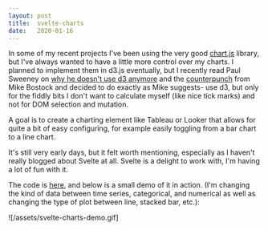 ```yaml
---
layout: post
title:  svelte-charts
date:   2020-01-16
---
```


In some of my recent projects I've been using the very good [chart.js](https://www.chartjs.org/) library, but I've always wanted to have a little more control over my charts. I planned to implement them in d3.js eventually, but I recently read Paul Sweeney on [why he doesn't use d3 anymore](https://medium.com/@PepsRyuu/why-i-no-longer-use-d3-js-b8288f306c9a) and the [counterpunch](https://medium.com/@mbostock/why-you-should-use-d3-ae63c276e958) from Mike Bostock and decided to do exactly as Mike suggests- use d3, but only for the fiddly bits I don't want to calculate myself (like nice tick marks) and not for DOM selection and mutation. 

A goal is to create a charting element like Tableau or Looker that allows for quite a bit of easy configuring, for example easily toggling from a bar chart to a line chart.

It's still very early days, but it felt worth mentioning, especially as I haven't really blogged about Svelte at all. Svelte is a delight to work with, I'm having a lot of fun with it.

The code is [here](https://github.com/wrgoldstein/svelte-charts/), and below is a small demo of it in action. (I'm changing the kind of data between time series, categorical, and numerical as well as changing the type of plot between line, stacked bar, etc.):


![/assets/svelte-charts-demo.gif]
